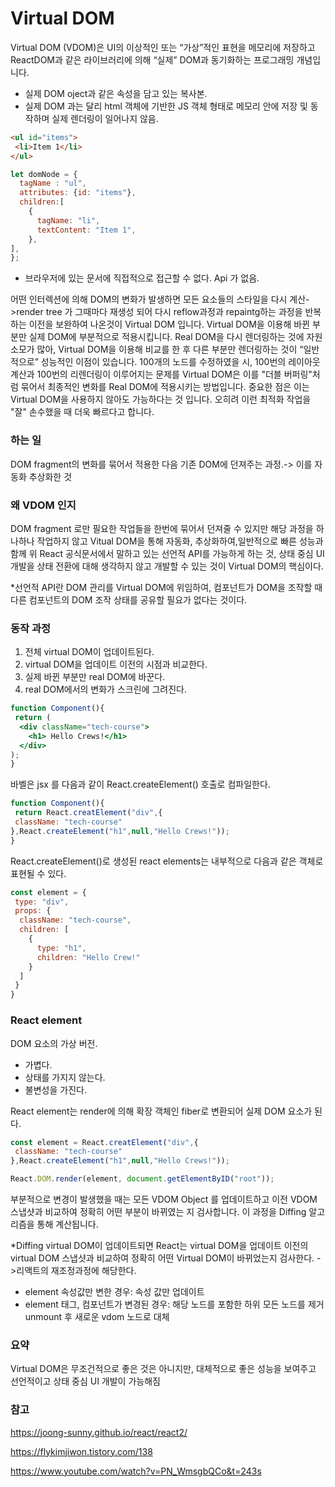 # Virtual DOM
Virtual DOM (VDOM)은 UI의 이상적인 또는 “가상”적인 표현을 메모리에 저장하고 ReactDOM과 같은 라이브러리에 의해 “실제” DOM과 동기화하는 프로그래밍 개념입니다. 

- 실제 DOM oject과 같은 속성을 담고 있는 복사본. 
- 실제 DOM 과는 달리  html 객체에 기반한 JS 객체 형태로 메모리 안에 저장 및 동작하며 실제 렌더링이 일어나지 않음.
 ```html
<ul id="items">
  <li>Item 1</li>
</ul>
```
  
  ```js
  let domNode = {
    tagName : "ul",
    attributes: {id: "items"},
    children:[
      {
        tagName: "li",
        textContent: "Item 1",
      },
  ],
  };
  ```
- 브라우저에 있는 문서에 직접적으로 접근할 수 없다. Api 가 없음.

어떤 인터렉션에 의해 DOM의 변화가 발생하면 모든 요소들의 스타일을 다시 계산->render tree 가 그때마다 재생성 되어 다시 reflow과정과 repaintg하는 과정을 반복하는 이전을 보완하여 나온것이 Virtual DOM 입니다. Virtual DOM을 이용해 바뀐 부분만 실제 DOM에 부분적으로 적용시킵니다. Real DOM을 다시 렌더링하는 것에 자원 소모가 많아, Virtual DOM을 이용해 비교를 한 후 다른 부분만 렌더링하는 것이 “일반적으로” 성능적인 이점이 있습니다.
100개의 노드를 수정하였을 시, 100번의 레이아웃 계산과 100번의 리렌더링이 이루어지는 문제를 Virtual DOM은 이를 "더블 버퍼링"처럼 묶어서 최종적인 변화를 Real DOM에 적용시키는 방법입니다.
중요한 점은 이는 Virtual DOM을 사용하지 않아도 가능하다는 것 입니다. 오히려 이런 최적화 작업을 "잘" 손수했을 때 더욱 빠르다고 합니다.

### 하는 일 
DOM fragment의 변화를 묶어서 적용한 다음 기존 DOM에 던져주는 과정.-> 이를 자동화 추상화한 것 

### 왜 VDOM 인지 
DOM fragment 로만 필요한 작업들을 한번에 묶어서 던져줄 수 있지만 해당 과정을 하나하나 작업하지 않고 Vitual DOM을 통해 자동화, 추상화하여,일반적으로 빠른 성능과 함께 위 React 공식문서에서 말하고 있는 선언적 API를 가능하게 하는 것, 상태 중심 UI 개발을 상태 전환에 대해 생각하지 않고 개발할 수 있는 것이 Virtual DOM의 핵심이다.

*선언적 API란 DOM 관리를 Virtual DOM에 위임하여, 컴포넌트가 DOM을 조작할 때 다른 컴포넌트의 DOM 조작 상태를 공유할 필요가 없다는 것이다.

### 동작 과정 
1. 전체 virtual DOM이 업데이트된다.
2. virtual DOM을 업데이트 이전의 시점과 비교한다.
3. 실제 바뀐 부분만 real DOM에 바꾼다.
4. real DOM에서의 변화가 스크린에 그려진다.
   
```jsx
function Component(){
 return (
  <div className="tech-course">
    <h1> Hello Crews!</h1>
  </div>
);
}
```
바벨은 jsx 를 다음과 같이 React.createElement() 호출로 컴파일한다.
```js
function Component(){
 return React.creatElement("div",{
 className: "tech-course"
},React.createElement("h1",null,"Hello Crews!"));
}
```
 React.createElement()로 생성된 react elements는 내부적으로 다음과 같은 객체로 표현될 수 있다.
```js
const element = {
 type: "div",
 props: {
  className: "tech-course",
  children: [
    {
      type: "h1",
      children: "Hello Crew!"
    }
  ]
 }
}
```
### React element
DOM 요소의 가상 버전. 
- 가볍다.
- 상태를 가지지 않는다.
-  불변성을 가진다.

React element는 render에 의해 확장 객체인 fiber로 변환되어 실제 DOM 요소가 된다.
```js
const element = React.creatElement("div",{
 className: "tech-course"
},React.createElement("h1",null,"Hello Crews!"));

React.DOM.render(element, document.getElementByID("root"));
```
부분적으로 변경이 발생했을 때는 모든 VDOM Object 를 업데이트하고 이전 VDOM 스냅샷과 비교하여 정확히 어떤 부분이 바뀌였는 지 검사합니다. 이 과정을 Diffing 알고리즘을 통해 계산됩니다. 

*Diffing
virtual DOM이 업데이트되면 React는 virtual DOM을 업데이트 이전의 virtual DOM 스냅샷과 비교하여 정확히 어떤 Virtual DOM이 바뀌었는지 검사한다. ->리액트의 재조정과정에 해당한다.

- element 속성값만 변한 경우: 속성 값만 업데이트
- element 태그, 컴포넌트가 변경된 경우: 해당 노드를 포함한 하위 모든 노드를 제거 unmount 후 새로운 vdom 노드로 대체


### 요약
Virtual DOM은 무조건적으로 좋은 것은 아니지만, 대체적으로 좋은 성능을 보여주고 선언적이고 상태 중심 UI 개발이 가능해짐

### 참고
https://joong-sunny.github.io/react/react2/

https://flykimjiwon.tistory.com/138

https://www.youtube.com/watch?v=PN_WmsgbQCo&t=243s
